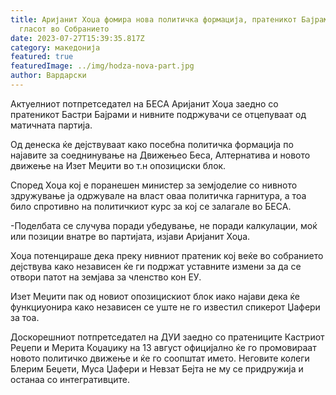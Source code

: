 ```yaml
---
title: Аријанит Хоџа фомира нова политичка формација, пратеникот Бајрами ќе биде
  гласот во Собранието
date: 2023-07-27T15:39:35.817Z
category: македонија
featured: true
featuredImage: ../img/hodza-nova-part.jpg
author: Вардарски
---
```

<!--StartFragment-->

Актуелниот потпретседател на БЕСА Аријанит Хоџа заедно со пратеникот Бастри Бајрами и нивните подржувачи се отцепуваат од матичната партија.

Од денеска ќе дејствуваат како посебна политичка формација по најавите за соеднинување на Движењео Беса, Алтернатива и новото движење на Изет Меџити во т.н опозициски блок.

Според Хоџа кој е поранешен министер за земјоделие со нивното здружување ја одржувале на власт оваа политичка гарнитура, а тоа било спротивно на политичкиот курс за кој се залагале во БЕСА.

\-Поделбата се случува поради убедување, не поради калкулации, моќ или позиции внатре во партијата, изјави Аријанит Хоџа.

Хоџа потенцираше дека преку нивниот пратеник кој веќе во собранието дејствува како независен ќе ги подржат уставните измени за да се отвори патот на земјава за членство кон ЕУ.

Изет Меџити пак од новиот опозицискиот блок иако најави дека ќе функциуонира како независен се уште не го известил спикерот Џафери за тоа.

Доскорешниот потпретседател на ДУИ заедно со пратениците Кастриот Реџепи и Мерита Коџаџику на 13 август официјално ќе го промовираат новото политичко движење и ќе го соопштат името. Неговите колеги Блерим Беџети, Муса Џафери и Невзат Бејта не му се придружија и останаа со интегративците.

<!--EndFragment-->